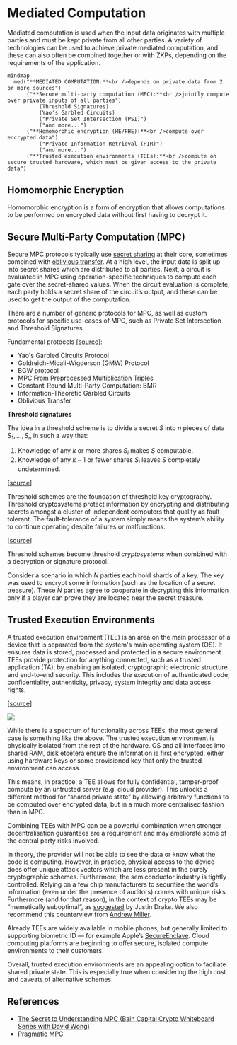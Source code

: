 # Mediated Computation

Mediated computation is used when the input data originates with multiple parties and must be kept private from all other parties. A variety of technologies can be used to achieve private mediated computation, and these can also often be combined together or with ZKPs, depending on the requirements of the application.

```mermaid
mindmap
  med("**MEDIATED COMPUTATION:**<br />depends on private data from 2 or more sources")
      ("**Secure multi-party computation (MPC):**<br />jointly compute over private inputs of all parties")
	      (Threshold Signatures)
	      (Yao's Garbled Circuits)
	      ("Private Set Intersection (PSI)")
	      ("and more...")
      ("**Homomorphic encryption (HE/FHE):**<br />compute over encrypted data")
	      ("Private Information Retrieval (PIR)")
	      ("and more...")
      ("**Trusted execution environments (TEEs):**<br />compute on secure trusted hardware, which must be given access to the private data")
```

## Homomorphic Encryption

Homomorphic encryption is a form of encryption that allows computations to be performed on encrypted data without first having to decrypt it.

## Secure Multi-Party Computation (MPC)

Secure MPC protocols typically use [secret sharing](https://en.wikipedia.org/wiki/Secret_sharing) at their core, sometimes combined with [oblivious transfer](https://en.wikipedia.org/wiki/Oblivious_transfer). At a high level, the input data is split up into secret shares which are distributed to all parties. Next, a circuit is evaluated in MPC using operation-specific techniques to compute each gate over the secret-shared values. When the circuit evaluation is complete, each party holds a secret share of the circuit’s output, and these can be used to get the output of the computation.

There are a number of generic protocols for MPC, as well as custom protocols for specific use-cases of MPC, such as Private Set Intersection and Threshold Signatures.

Fundamental protocols [[source](https://securecomputation.org/docs/ch3-fundamentalprotocols.pdf)]:

- Yao's Garbled Circuits Protocol
- Goldreich-Micali-Wigderson (GMW) Protocol
- BGW protocol
- MPC From Preprocessed Multiplication Triples
- Constant-Round Multi-Party Computation: BMR
- Information-Theoretic Garbled Circuits
- Oblivious Transfer

**Threshold signatures**

The idea in a threshold scheme is to divide a secret $S$ into $n$ pieces of data $S_1,...,S_n$ in such a way that:

1. Knowledge of any $k$ or more shares $S_i$ makes $S$ computable.
2. Knowledge of any $k - 1$ or fewer shares $S_i$ leaves $S$ completely undetermined.

[[source](https://en.wikipedia.org/wiki/Shamir%27s_secret_sharing)]

Threshold schemes are the foundation of threshold key cryptography. Threshold cryptosystems protect information by encrypting and distributing secrets amongst a cluster of independent computers that qualify as fault-tolerant. The fault-tolerance of a system simply means the system’s ability to continue operating despite failures or malfunctions.

[[source](https://blog.pantherprotocol.io/threshold-cryptography-an-overview/)]

Threshold schemes become threshold *cryptosystems* when combined with a decryption or signature protocol.

Consider a scenario in which $N$ parties each hold shards of a key. The key was used to encrypt some information (such as the location of a secret treasure). These $N$ parties agree to cooperate in decrypting this information only if a player can prove they are located near the secret treasure.

## Trusted Execution Environments

A trusted execution environment (TEE) is an area on the main processor of a device that is separated from the system's main operating system (OS). It ensures data is stored, processed and protected in a secure environment. TEEs provide protection for anything connected, such as a trusted application (TA), by enabling an isolated, cryptographic electronic structure and end-to-end security. This includes the execution of authenticated code, confidentiality, authenticity, privacy, system integrity and data access rights.

[[source](https://www.techtarget.com/searchitoperations/definition/trusted-execution-environment-TEE)]

![](https://github.com/Knot-Group/trust-infrastructure-wiki/blob/main/sgx_graphic.png?raw=true)

While there is a spectrum of functionality across TEEs, the most general case is something like the above. The trusted execution environment is physically isolated from the rest of the hardware. OS and all interfaces into shared RAM, disk etcetera ensure the information is first encrypted, either using hardware keys or some provisioned key that only the trusted environment can access.

This means, in practice, a TEE allows for fully confidential, tamper-proof compute by an untrusted server (e.g. cloud provider). This unlocks a different method for “shared private state” by allowing arbitrary functions to be computed over encrypted data, but in a much more centralised fashion than in MPC. 

Combining TEEs with MPC can be a powerful combination when stronger decentralisation guarantees are a requirement and may ameliorate some of the central party risks involved.

In theory, the provider will not be able to see the data or know what the code is computing. However, in practice, physical access to the device does offer unique attack vectors which are less present in the purely cryptographic schemes. Furthermore, the semiconductor industry is tightly controlled. Relying on a few chip manufacturers to securitise the world’s information (even under the presence of auditors) comes with unique risks. Furthermore (and for that reason), in the context of crypto TEEs may be “memetically suboptimal”, as [suggested](https://ethresear.ch/t/2fa-zk-rollups-using-sgx/14462) by Justin Drake. We also recommend this counterview from [Andrew Miller](https://www.youtube.com/watch?v=4qgPd5kcwBs).

Already TEEs are widely available in mobile phones, but generally limited to supporting biometric ID — for example Apple’s [SecureEnclave](https://developer.apple.com/documentation/cryptokit/secureenclave). Cloud computing platforms are beginning to offer secure, isolated compute environments to their customers.

Overall, trusted execution environments are an appealing option to faciliate shared private state. This is especially true when considering the high cost and caveats of alternative schemes.

## **References**

- [The Secret to Understanding MPC (Bain Capital Crypto Whiteboard Series with David Wong)](https://www.youtube.com/watch?v=L_ND1YPmI5E)
- [Pragmatic MPC](https://securecomputation.org/)